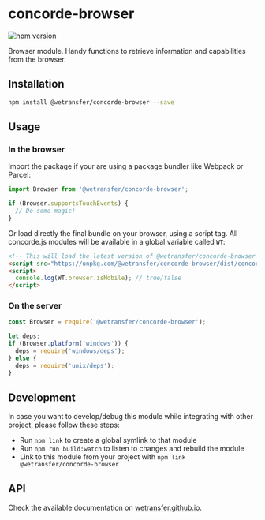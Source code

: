 # concorde-browser
[![npm version](https://badge.fury.io/js/%40wetransfer%2Fconcorde-browser.svg)](https://badge.fury.io/js/%40wetransfer%2Fconcorde-browser)

Browser module. Handy functions to retrieve information and capabilities from the browser.

## Installation

```sh
npm install @wetransfer/concorde-browser --save
```

## Usage

### In the browser

Import the package if your are using a package bundler like Webpack or Parcel:

```js
import Browser from '@wetransfer/concorde-browser';

if (Browser.supportsTouchEvents) {
  // Do some magic!
}
```

Or load directly the final bundle on your browser, using a script tag. All concorde.js modules will be available in a global variable called `WT`:

```html
<!-- This will load the latest version of @wetransfer/concorde-browser module -->
<script src="https://unpkg.com/@wetransfer/concorde-browser/dist/concorde-browser.min.js"></script>
<script>
  console.log(WT.browser.isMobile); // true/false
</script>
```

### On the server

```js
const Browser = require('@wetransfer/concorde-browser');

let deps;
if (Browser.platform('windows')) {
  deps = require('windows/deps');
} else {
  deps = require('unix/deps');
}
```

## Development

In case you want to develop/debug this module while integrating with other project, please follow these steps:

* Run `npm link` to create a global symlink to that module
* Run `npm run build:watch` to listen to changes and rebuild the module
* Link to this module from your project with `npm link @wetransfer/concorde-browser`

## API

Check the available documentation on [wetransfer.github.io](https://wetransfer.github.io/concorde.js/module-Browser.html).
